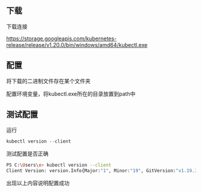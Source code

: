 ## 下载

下载连接

https://storage.googleapis.com/kubernetes-release/release/v1.20.0/bin/windows/amd64/kubectl.exe

## 配置

将下载的二进制文件存在某个文件夹

配置环境变量，将kubectl.exe所在的目录放置到path中

## 测试配置

运行

```powershell
kubectl version --client
```

测试配置是否正确

```bash
PS C:\Users\x> kubectl version --client
Client Version: version.Info{Major:"1", Minor:"19", GitVersion:"v1.19.3", GitCommit:"1e11e4a2108024935e******", GitTreeState:"clean", BuildDate:"2020-10-14T12:50:19Z", GoVersion:"go1.15.2", Compiler:"gc", Platform:"windows/amd64"}
```

出现以上内容说明配置成功

